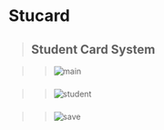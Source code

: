# Stucard

> ## Student Card System

>> ![main](https://user-images.githubusercontent.com/74770052/215698067-a19065ee-3591-4cab-b92f-1fbb31e3a116.jpg)
###
>> ![student](https://user-images.githubusercontent.com/74770052/215698065-d293dc40-77be-4eee-bc99-1f8a0be4045d.jpg)
###
>> ![save](https://user-images.githubusercontent.com/74770052/215698060-3396f66d-b64c-44d5-88c2-7d632840203d.jpg)
 
